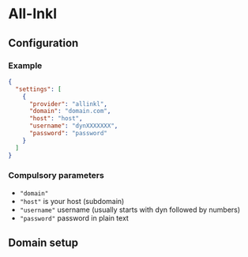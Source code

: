 # All-Inkl

## Configuration

### Example

```json
{
  "settings": [
    {
      "provider": "allinkl",
      "domain": "domain.com",
      "host": "host",
      "username": "dynXXXXXXX",
      "password": "password"
    }
  ]
}
```

### Compulsory parameters

- `"domain"`
- `"host"` is your host (subdomain)
- `"username"` username (usually starts with dyn followed by numbers)
- `"password"` password in plain text

## Domain setup
